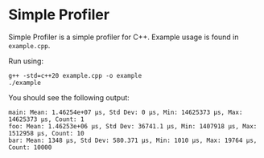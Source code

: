 # Simple Profiler

Simple Profiler is a simple profiler for C++. Example usage is found in `example.cpp`.

Run using:

```
g++ -std=c++20 example.cpp -o example
./example
```

You should see the following output:

```
main: Mean: 1.46254e+07 μs, Std Dev: 0 μs, Min: 14625373 μs, Max: 14625373 μs, Count: 1
foo: Mean: 1.46253e+06 μs, Std Dev: 36741.1 μs, Min: 1407918 μs, Max: 1512958 μs, Count: 10
bar: Mean: 1348 μs, Std Dev: 580.371 μs, Min: 1010 μs, Max: 19764 μs, Count: 10000
```